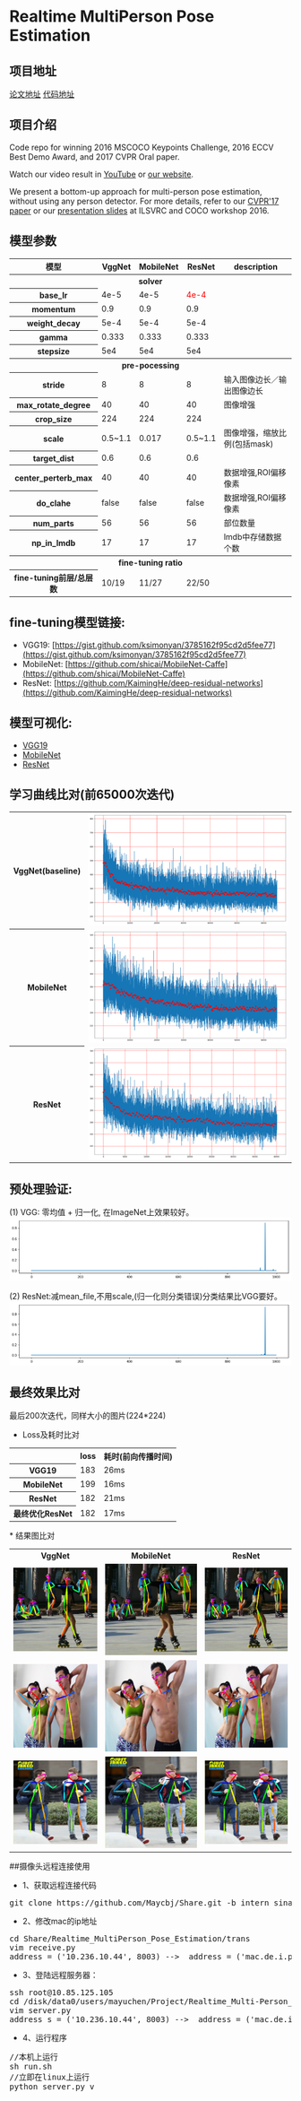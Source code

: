 # Realtime MultiPerson Pose Estimation

## 项目地址
[论文地址](https://arxiv.org/abs/1611.08050)
[代码地址](https://github.com/ZheC/Realtime_Multi-Person_Pose_Estimation)

## 项目介绍
Code repo for winning 2016 MSCOCO Keypoints Challenge, 2016 ECCV Best Demo Award, and 2017 CVPR Oral paper.  

Watch our video result in [YouTube](https://www.youtube.com/watch?v=pW6nZXeWlGM&t=77s) or [our website](http://posefs1.perception.cs.cmu.edu/Users/ZheCao/humanpose.mp4). 

We present a bottom-up approach for multi-person pose estimation, without using any person detector. For more details, refer to our [CVPR'17 paper](https://arxiv.org/abs/1611.08050) or our [presentation slides](http://image-net.org/challenges/talks/2016/Multi-person%20pose%20estimation-CMU.pdf) at ILSVRC and COCO workshop 2016.

## 模型参数
<table>
    <tr>
        <th>模型</th>
        <th>VggNet</th>
        <th>MobileNet</th>
        <th>ResNet</th>
        <th>description</th>
    </tr>
    <tr>
       <th colspan=5>solver</th>
   </tr>
   <tr>
    <th>base_lr</th>
    <td>4e-5</td>
    <td>4e-5</td>
    <td><font color=red>4e-4</font></td>
    <td></td>
</tr>
<tr>
    <th>momentum</th>
    <td>0.9</td>
    <td>0.9</td>
    <td>0.9</td>
    <td></td>
</tr>
<tr>
    <th>weight_decay</th>
    <td>5e-4</td>
    <td>5e-4</td>
    <td>5e-4</td>
    <td></td>
</tr>
<tr>
    <th>gamma</td>
        <td>0.333</td>
        <td>0.333</td>
        <td>0.333</td>
        <td></td>
    </tr>
    <tr>
        <th>stepsize</th>
        <td>5e4</td>
        <td>5e4</td>
        <td>5e4</td>
        <td></td>
    </tr> 
    <tr>
       <th colspan=5>pre-pocessing</th>
   </tr>
   <tr>
    <th>stride</th>
    <td>8</td>
    <td>8</td>
    <td>8</td>
    <td>输入图像边长／输出图像边长</td>
</tr>
<tr>
    <th>max_rotate_degree</th>
    <td>40</td>
    <td>40</td>
    <td>40</td>
    <td>图像增强</td>
</tr>
<tr>
    <th>crop_size</th>
    <td>224</td>
    <td>224</td>
    <td>224</td>
    <td></td>
</tr>
<tr>
    <th>scale</th>
    <td>0.5~1.1</td>
    <td>0.017</td>
    <td>0.5~1.1</td>
    <td>图像增强，缩放比例(包括mask)</td>
</tr>
<tr>
    <th>target_dist</th>
    <td>0.6</td>
    <td>0.6</td>
    <td>0.6</td>
    <td></td>
</tr>
<tr>
    <th>center_perterb_max</th>
    <td>40</td>
    <td>40</td>
    <td>40</td>
    <td>数据增强,ROI偏移像素</td>
</tr>
<tr>
    <th>do_clahe</th>
    <td>false</td>
    <td>false</td>
    <td>false</td>
    <td>数据增强,ROI偏移像素</td>
</tr>
<tr>
    <th>num_parts</th>
    <td>56</td>
    <td>56</td>
    <td>56</td>
    <td>部位数量</td>
</tr>
<tr>
    <th>np_in_lmdb</th>
    <td>17</td>
    <td>17</td>
    <td>17</td>
    <td>lmdb中存储数据个数</td>
</tr>
<tr>
   <th colspan=5>fine-tuning ratio</th>
</tr>
<tr>
    <th>fine-tuning前层/总层数</th>
    <td>10/19</td>
    <td>11/27</td>
    <td>22/50</td>
    <td></td>
</tr>
</table>

## fine-tuning模型链接:
* VGG19:    [https://gist.github.com/ksimonyan/3785162f95cd2d5fee77](https://gist.github.com/ksimonyan/3785162f95cd2d5fee77)
* MobileNet:    [https://github.com/shicai/MobileNet-Caffe](https://github.com/shicai/MobileNet-Caffe)
* ResNet:   [https://github.com/KaimingHe/deep-residual-networks](https://github.com/KaimingHe/deep-residual-networks)

## 模型可视化:
* [VGG19](http://ethereon.github.io/netscope/#/gist/e2a91691f79bc8830a84de24f6d68155)   
* [MobileNet](http://ethereon.github.io/netscope/#/gist/d56116c37c78950b8b84fd937c1a052b)  
* [ResNet](http://ethereon.github.io/netscope/#/gist/41714c30513568c15e6641acb7c0ba12) 

## 学习曲线比对(前65000次迭代)
<table>
    <tr>
        <th>VggNet(baseline)</th>
        <td><img src="https://raw.githubusercontent.com/Maycbj/Share/intern_sina/Realtime_MultiPerson_Pose_Estimation/images/vgg.png" width=100% height=50%></td>
    </tr>
    <tr>
        <th>MobileNet </th>
        <td><img src="https://raw.githubusercontent.com/Maycbj/Share/intern_sina/Realtime_MultiPerson_Pose_Estimation/images/mobile.png" width=100% height=50%></td>
    </tr>
    <tr>
        <th>ResNet</th>
        <td><img src="https://raw.githubusercontent.com/Maycbj/Share/intern_sina/Realtime_MultiPerson_Pose_Estimation/images/resnet.png" width=100% height=50%></td>
    </tr>
</table>


## 预处理验证:
(1) VGG: 零均值 + 归一化, 在ImageNet上效果较好。
![VggNet](https://raw.githubusercontent.com/Maycbj/Share/intern_sina/Realtime_MultiPerson_Pose_Estimation/images/vgg1.png)

(2) ResNet:减mean_file,不用scale,(归一化则分类错误)分类结果比VGG要好。
![ResNet](https://raw.githubusercontent.com/Maycbj/Share/intern_sina/Realtime_MultiPerson_Pose_Estimation/images/resnet1.png)

## 最终效果比对
最后200次迭代，同样大小的图片(224*224)

* Loss及耗时比对
<table>
    <tr>
        <th></th>
        <th>loss</th>
        <th>耗时(前向传播时间)</th>
    </tr>
    <tr>
        <th>VGG19</th>
        <td>183</td>
        <td>26ms</td>
    </tr>
        <th>MobileNet</th>
        <td>199</td>
        <td>16ms</td>
    </tr>
        <th>ResNet</th>
        <td>182</td>
        <td>21ms</td>
    </tr>
    </tr>
        <th>最终优化ResNet</th>
        <td>182</td>
        <td>17ms</td>
    </tr>
</table>
* 结果图比对
<table>
  <tr>
    <th>VggNet</th>
    <th>MobileNet</th>
    <th>ResNet</th>
</tr>
<tr>
    <td><img src="https://raw.githubusercontent.com/Maycbj/Share/intern_sina/Realtime_MultiPerson_Pose_Estimation/images/vgg2.png" width=100% height=70%></td>
    <td><img src="https://raw.githubusercontent.com/Maycbj/Share/intern_sina/Realtime_MultiPerson_Pose_Estimation/images/mobile2.png" width=100% height=70%></td>
    <td><img src="https://raw.githubusercontent.com/Maycbj/Share/intern_sina/Realtime_MultiPerson_Pose_Estimation/images/resnet2.png" width=100% height=70%></td>
</tr>
<tr>
    <td><img src="https://raw.githubusercontent.com/Maycbj/Share/intern_sina/Realtime_MultiPerson_Pose_Estimation/images/vgg3.png" width=100% height=70%></td>
    <td><img src="https://raw.githubusercontent.com/Maycbj/Share/intern_sina/Realtime_MultiPerson_Pose_Estimation/images/mobile3.png" width=100% height=70%></td>
    <td><img src="https://raw.githubusercontent.com/Maycbj/Share/intern_sina/Realtime_MultiPerson_Pose_Estimation/images/resnet3.png" width=100% height=70%></td>
</tr>
<tr>
    <td><img src="https://raw.githubusercontent.com/Maycbj/Share/intern_sina/Realtime_MultiPerson_Pose_Estimation/images/vgg4.png" width=100% height=70%></td>
    <td><img src="https://raw.githubusercontent.com/Maycbj/Share/intern_sina/Realtime_MultiPerson_Pose_Estimation/images/mobile4.png" width=100% height=70%></td>
    <td><img src="https://raw.githubusercontent.com/Maycbj/Share/intern_sina/Realtime_MultiPerson_Pose_Estimation/images/resnet4.png" width=100% height=70%></td>
</tr>
</table>

##摄像头远程连接使用
* 1、获取远程连接代码
<pre>
git clone https://github.com/Maycbj/Share.git -b intern_sina`
</pre>

* 2、修改mac的ip地址 
<pre>
cd Share/Realtime_MultiPerson_Pose_Estimation/trans
vim receive.py 
address = ('10.236.10.44', 8003) -->  address = ('mac.de.i.p', 8003)
</pre>


* 3、登陆远程服务器：
<pre>
ssh root@10.85.125.105
cd /disk/data0/users/mayuchen/Project/Realtime_Multi-Person_Pose_Estimation/testing/python
vim server.py 
address_s = ('10.236.10.44', 8003) -->  address = ('mac.de.i.p', 8003)
</pre>

* 4、运行程序
<pre>
//本机上运行
sh run.sh
//立即在linux上运行
python server.py v
</pre>








